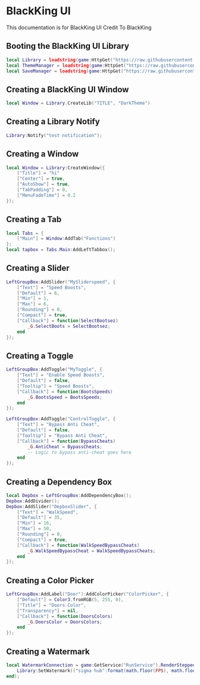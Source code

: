 # BlackKing UI
This documentation is for BlackKing UI Credit To BlackKing

## Booting the BlackKing UI Library
```lua
local Library = loadstring(game:HttpGet("https://raw.githubusercontent.com/KINGHUB01/Gui/main/Gui%20Lib%20%5BLibrary%5D"))();
local ThemeManager = loadstring(game:HttpGet("https://raw.githubusercontent.com/KINGHUB01/Gui/main/Gui%20Lib%20%5BThemeManager%5D"))();
local SaveManager = loadstring(game:HttpGet("https://raw.githubusercontent.com/KINGHUB01/Gui/main/Gui%20Lib%20%5BSaveManager%5D"))();
```




## Creating a BlackKing UI Window
```lua
local Window = Library.CreateLib("TITLE", "DarkTheme")
```

## Creating a Library Notify
```lua
Library:Notify("test notification");
```

## Creating a Window
```lua
local Window = Library:CreateWindow({
    ["Title"] = "hi"
    ["Center"] = true,
    ["AutoShow"] = true,
    ["TabPadding"] = 0,
    ["MenuFadeTime"] = 0.2
});

```

## Creating a Tab
```lua
local Tabs = {
    ["Main"] = Window:AddTab("Functions")
};
local tapbox = Tabs.Main:AddLeftTabbox();
```

## Creating a Slider
```lua
LeftGroupBox:AddSlider("MySliderspeed", {
    ["Text"] = "Speed Boosts",
    ["Default"] = 6,
    ["Min"] = 1,
    ["Max"] = 6,
    ["Rounding"] = 0,
    ["Compact"] = true,
    ["Callback"] = function(SelectBootsez)
        _G.SelectBoots = SelectBootsez;
    end
});
```

## Creating a Toggle
```lua
LeftGroupBox:AddToggle("MyToggle", {
    ["Text"] = "Enable Speed Boosts",
    ["Default"] = false,
    ["Tooltip"] = "Speed Boosts",
    ["Callback"] = function(BootsSpeeds)
        _G.BootsSpeed = BootsSpeeds;
    end
});
```
```lua
LeftGroupBox:AddToggle("ControlToggle", {
    ["Text"] = "Bypass Anti Cheat",
    ["Default"] = false,
    ["Tooltip"] = "Bypass Anti Cheat",
    ["Callback"] = function(BypassCheats)
        _G.AntiCheat = BypassCheats;
        -- Logic to bypass anti-cheat goes here
    end
});
```

## Creating a Dependency Box
```lua
local Depbox = LeftGroupBox:AddDependencyBox();
Depbox:AddDivider();
Depbox:AddSlider("DepboxSlider", {
    ["Text"] = "WalkSpeed",
    ["Default"] = 35,
    ["Min"] = 16,
    ["Max"] = 50,
    ["Rounding"] = 0,
    ["Compact"] = true,
    ["Callback"] = function(WalkSpeedBypassCheats)
        _G.WalkSpeedBypassCheat = WalkSpeedBypassCheats;
    end
});
```

## Creating a Color Picker
```lua
LeftGroupBox:AddLabel("Door"):AddColorPicker("ColorPicker", {
    ["Default"] = Color3.fromRGB(5, 255, 0),
    ["Title"] = "Doors Color",
    ["Transparency"] = nil,
    ["Callback"] = function(DoorsColors)
        _G.DoorsColor = DoorsColors;
    end
});

```

## Creating a Watermark
```lua
local WatermarkConnection = game:GetService("RunService").RenderStepped:Connect(function()
    Library:SetWatermark(("sigma hub":format(math.floor(FPS), math.floor(game:GetService("Stats").Network.ServerStatsItem["Data Ping"]:GetValue()), math.floor(game.Players.LocalPlayer.Character:GetAttribute("Oxygen"))));
end);
```
